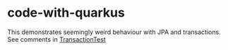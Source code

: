 # code-with-quarkus

This demonstrates seemingly weird behaviour with JPA and transactions. See comments in [TransactionTest](src/test/java/org/acme/TransactionTest.java)